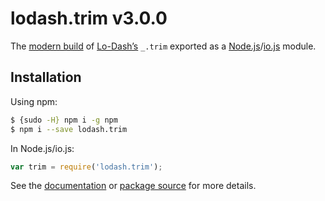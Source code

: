 # lodash.trim v3.0.0

The [modern build](https://github.com/lodash/lodash/wiki/Build-Differences) of [Lo-Dash’s](https://lodash.com/) `_.trim` exported as a [Node.js](http://nodejs.org/)/[io.js](https://iojs.org/) module.

## Installation

Using npm:

```bash
$ {sudo -H} npm i -g npm
$ npm i --save lodash.trim
```

In Node.js/io.js:

```js
var trim = require('lodash.trim');
```

See the [documentation](https://lodash.com/docs#trim) or [package source](https://github.com/lodash/lodash/blob/3.0.0-npm-packages/lodash.trim/index.js) for more details.
